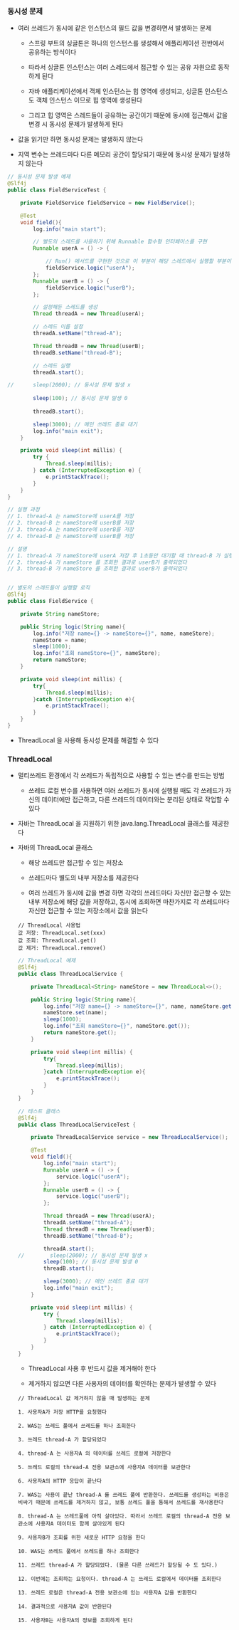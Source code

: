 ### 동시성 문제

* 여러 쓰레드가 동시에 같은 인스턴스의 필드 값을 변경하면서 발생하는 문제

    - 스프링 부트의 싱글톤은 하나의 인스턴스를 생성해서 애플리케이션 전반에서 공유하는 방식이다

    - 따라서 싱글톤 인스턴스는 여러 스레드에서 접근할 수 있는 공유 자원으로 동작하게 된다

    - 자바 애플리케이션에서 객체 인스턴스는 힙 영역에 생성되고, 싱글톤 인스턴스도 객체 인스턴스 이므로 힙 영역에 생성된다

    - 그리고 힙 영역은 스레드들이 공유하는 공간이기 때문에 동시에 접근해서 값을 변경 시 동시성 문제가 발생하게 된다

* 값을 읽기만 하면 동시성 문제는 발생하지 않는다

* 지역 변수는 쓰레드마다 다른 메모리 공간이 할당되기 때문에 동시성 문제가 발생하지 않는다

```java
// 동시성 문제 발생 예제
@Slf4j
public class FieldServiceTest {

    private FieldService fieldService = new FieldService();

    @Test
    void field(){
        log.info("main start");

        // 별도의 스레드를 사용하기 위해 Runnable 함수형 인터페이스를 구현 
        Runnable userA = () -> {

            // Run() 메서드를 구현한 것으로 이 부분이 해당 스레드에서 실행할 부분이 된다 
            fieldService.logic("userA");
        };
        Runnable userB = () -> {
            fieldService.logic("userB");
        };

        // 설정해둔 스레드를 생성
        Thread threadA = new Thread(userA);

        // 스레드 이름 설정
        threadA.setName("thread-A");

        Thread threadB = new Thread(userB);
        threadB.setName("thread-B");

        // 스레드 실행
        threadA.start();

//      sleep(2000); // 동시성 문제 발생 x
        
        sleep(100); // 동시성 문제 발생 0
        
        threadB.start();

        sleep(3000); // 메인 쓰레드 종료 대기
        log.info("main exit");
    }

    private void sleep(int millis) {
        try {
            Thread.sleep(millis);
        } catch (InterruptedException e) {
            e.printStackTrace();
        }
    }
}

// 실행 과정
// 1. thread-A 는 nameStore에 userA를 저장
// 2. thread-B 는 nameStore에 userB를 저장
// 3. thread-A 는 nameStore에 userB를 저장
// 4. thread-B 는 nameStore에 userB를 저장

// 설명
// 1. thread-A 가 nameStore에 userA 저장 후 1초동안 대기할 때 thread-B 가 실행되어 nameStore에 userB를 저장했다
// 2. thread-A 가 nameStore 를 조회한 결과로 userB가 출력되었다
// 3. thread-B 가 nameStore 를 조회한 결과로 userB가 출력되었다


// 별도의 스레드들이 실행할 로직
@Slf4j
public class FieldService {

    private String nameStore;

    public String logic(String name){
        log.info("저장 name={} -> nameStore={}", name, nameStore);
        nameStore = name;
        sleep(1000);
        log.info("조회 nameStore={}", nameStore);
        return nameStore;
    }

    private void sleep(int millis) {
        try{
            Thread.sleep(millis);
        }catch (InterruptedException e){
            e.printStackTrace();
        }
    }
}
```

* ThreadLocal 을 사용해 동시성 문제를 해결할 수 있다

### ThreadLocal

* 멀티쓰레드 환경에서 각 쓰레드가 독립적으로 사용할 수 있는 변수를 만드는 방법

    - 쓰레드 로컬 변수를 사용하면 여러 쓰레드가 동시에 실행될 때도 각 쓰레드가 자신의 데이터에만 접근하고, 다른 쓰레드의 데이터와는 분리된 상태로 작업할 수 있다

* 자바는 ThreadLocal 을 지원하기 위한 java.lang.ThreadLocal 클래스를 제공한다

* 자바의 ThreadLocal 클래스

    - 해당 쓰레드만 접근할 수 있는 저장소

    - 쓰레드마다 별도의 내부 저장소를 제공한다

    - 여러 쓰레드가 동시에 값을 변경 하면 각각의 쓰레드마다 자신만 접근할 수 있는 내부 저장소에 해당 값을 저장하고, 동시에 조회하면 마찬가지로 각 쓰레드마다 자신만 접근할 수 있는 저장소에서 값을 읽는다
    
    ```
    // ThreadLocal 사용법
    값 저장: ThreadLocal.set(xxx)
    값 조회: ThreadLocal.get()
    값 제거: ThreadLocal.remove()
    ```

    ```java
    // ThreadLocal 예제
    @Slf4j
    public class ThreadLocalService {

        private ThreadLocal<String> nameStore = new ThreadLocal<>();

        public String logic(String name){
            log.info("저장 name={} -> nameStore={}", name, nameStore.get());
            nameStore.set(name);
            sleep(1000);
            log.info("조회 nameStore={}", nameStore.get());
            return nameStore.get();
        }

        private void sleep(int millis) {
            try{
                Thread.sleep(millis);
            }catch (InterruptedException e){
                e.printStackTrace();
            }
        }
    }        
    ```
    ```java
    // 테스트 클래스
    @Slf4j
    public class ThreadLocalServiceTest {

        private ThreadLocalService service = new ThreadLocalService();

        @Test
        void field(){
            log.info("main start");
            Runnable userA = () -> {
                service.logic("userA");
            };
            Runnable userB = () -> {
                service.logic("userB");
            };

            Thread threadA = new Thread(userA);
            threadA.setName("thread-A");
            Thread threadB = new Thread(userB);
            threadB.setName("thread-B");

            threadA.start();
    //        sleep(2000); // 동시성 문제 발생 x
            sleep(100); // 동시성 문제 발생 0
            threadB.start();

            sleep(3000); // 메인 쓰레드 종료 대기
            log.info("main exit");
        }

        private void sleep(int millis) {
            try {
                Thread.sleep(millis);
            } catch (InterruptedException e) {
                e.printStackTrace();
            }
        }
    }
    ```

    - ThreadLocal 사용 후 반드시 값을 제거해야 한다

    - 제거하지 않으면 다른 사용자의 데이터를 확인하는 문제가 발생할 수 있다 

    ```
    // ThreadLocal 값 제거하지 않을 때 발생하는 문제

    1. 사용자A가 저장 HTTP를 요청했다

    2. WAS는 쓰레드 풀에서 쓰레드를 하나 조회한다

    3. 쓰레드 thread-A 가 할당되었다

    4. thread-A 는 사용자A 의 데이터를 쓰레드 로컬에 저장한다

    5. 쓰레드 로컬의 thread-A 전용 보관소에 사용자A 데이터를 보관한다

    6. 사용자A의 HTTP 응답이 끝난다

    7. WAS는 사용이 끝난 thread-A 를 쓰레드 풀에 반환한다. 쓰레드를 생성하는 비용은 비싸기 때문에 쓰레드를 제거하지 않고, 보통 쓰레드 풀을 통해서 쓰레드를 재사용한다

    8. thread-A 는 쓰레드풀에 아직 살아있다. 따라서 쓰레드 로컬의 thread-A 전용 보관소에 사용자A 데이터도 함께 살아있게 된다

    9. 사용자B가 조회를 위한 새로운 HTTP 요청을 한다

    10. WAS는 쓰레드 풀에서 쓰레드를 하나 조회한다

    11. 쓰레드 thread-A 가 할당되었다. (물론 다른 쓰레드가 할당될 수 도 있다.)

    12. 이번에는 조회하는 요청이다. thread-A 는 쓰레드 로컬에서 데이터를 조회한다

    13. 쓰레드 로컬은 thread-A 전용 보관소에 있는 사용자A 값을 반환한다

    14. 결과적으로 사용자A 값이 반환된다
    
    15. 사용자B는 사용자A의 정보를 조회하게 된다
    ```
